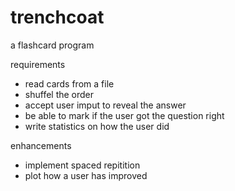 # trenchcoat
a flashcard program

requirements
- read cards from a file
- shuffel the order
- accept user imput to reveal the answer
- be able to mark if the user got the question right
- write statistics on how the user did

enhancements
- implement spaced repitition 
- plot how a user has improved
